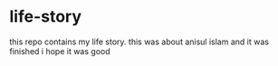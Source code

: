 # life-story
this repo contains my life story.
this was about anisul islam and it was finished
i hope it was good
